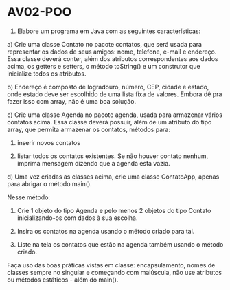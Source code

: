 # AV02-POO

1) Elabore um programa em Java com as seguintes características:

a) Crie uma classe Contato no pacote contatos, que será usada para representar os dados de
seus amigos: nome, telefone, e-mail e endereço. Essa classe deverá conter, além dos
atributos correspondentes aos dados acima, os getters e setters, o método toString() e um
construtor que inicialize todos os atributos.

b) Endereço é composto de logradouro, número, CEP, cidade e estado, onde estado deve ser
escolhido de uma lista fixa de valores. Embora dê pra fazer isso com array, não é uma
boa solução.

c) Crie uma classe Agenda no pacote agenda, usada para armazenar vários contatos acima.
Essa classe deverá possuir, além de um atributo do tipo array, que permita armazenar os
contatos, métodos para:

1. inserir novos contatos

2. listar todos os contatos existentes. Se não houver contato nenhum, imprima
mensagem dizendo que a agenda está vazia.

d) Uma vez criadas as classes acima, crie uma classe ContatoApp, apenas para abrigar o
método main(). 

Nesse método:

1. Crie 1 objeto do tipo Agenda e pelo menos 2 objetos do tipo Contato inicializando-os
com dados à sua escolha.

2. Insira os contatos na agenda usando o método criado para tal.

3. Liste na tela os contatos que estão na agenda também usando o método criado.

Faça uso das boas práticas vistas em classe: encapsulamento, nomes de classes sempre no
singular e começando com maiúscula, não use atributos ou métodos estáticos - além do main().
